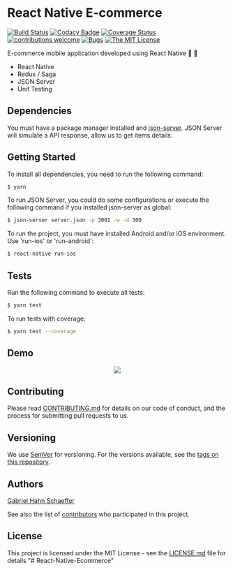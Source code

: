 # React Native E-commerce

[![Build Status](https://travis-ci.org/gabriel-hahn/react-native-ecommerce.svg?branch=master)](https://travis-ci.org/gabriel-hahn/react-native-ecommerce) [![Codacy Badge](https://api.codacy.com/project/badge/Grade/153d38d4611a4492a0e24bf015695022)](https://www.codacy.com/app/gabriel_hahn/react-native-ecommerce?utm_source=github.com&amp;utm_medium=referral&amp;utm_content=gabriel-hahn/react-native-ecommerce&amp;utm_campaign=Badge_Grade) [![Coverage Status](https://coveralls.io/repos/github/gabriel-hahn/react-native-ecommerce/badge.svg?branch=master)](https://coveralls.io/github/gabriel-hahn/react-native-ecommerce?branch=master) [![contributions welcome](https://img.shields.io/badge/contributions-welcome-brightgreen.svg?style=flat)](https://github.com/gabriel-hahn/react-native-ecommerce/pulls) [![Bugs](https://img.shields.io/github/issues/gabriel-hahn/react-native-ecommerce/bug.svg)](https://github.com/gabriel-hahn/react-native-ecommerce/issues?utf8=?&q=is%3Aissue+is%3Aopen+label%3Abug) [![The MIT License](https://img.shields.io/badge/license-MIT-blue.svg?style=flat-square)](http://opensource.org/licenses/MIT)

E-commerce mobile application developed using React Native :necktie: :tophat:

- React Native
- Redux / Saga
- JSON Server
- Unit Testing

## Dependencies

You must have a package manager installed and [json-server](https://www.npmjs.com/package/json-server). JSON Server will simulate a API response, allow us to get items details.

## Getting Started

To install all dependencies, you need to run the following command:

```sh
$ yarn
```

To run JSON Server, you could do some configurations or execute the following command if you installed json-server as global:

```sh
$ json-server server.json -p 3001 -w -d 300
```

To run the project, you must have installed Android and/or iOS environment. Use 'run-ios' or 'run-android':

```sh
$ react-native run-ios
```

## Tests

Run the following command to execute all tests:

```sh
$ yarn test
```

To run tests with coverage:

```sh
$ yarn test --coverage
```

## Demo
<p align="center">
    <img src="https://media.giphy.com/media/KxscsDHNULQWXzmEQ7/giphy.gif">
</p>

## Contributing

Please read [CONTRIBUTING.md](https://gist.github.com/PurpleBooth/b24679402957c63ec426) for details on our code of conduct, and the process for submitting pull requests to us.

## Versioning

We use [SemVer](http://semver.org/) for versioning. For the versions available, see the [tags on this repository](https://github.com/gabriel-hahn/react-native-ecommerce/tags).

## Authors

[Gabriel Hahn Schaeffer](https://github.com/gabriel-hahn/)

See also the list of [contributors](https://github.com/gabriel-hahn/react-native-ecommerce/contributors) who participated in this project.

## License

This project is licensed under the MIT License - see the [LICENSE.md](LICENSE) file for details
"# React-Native-Ecommerce" 
